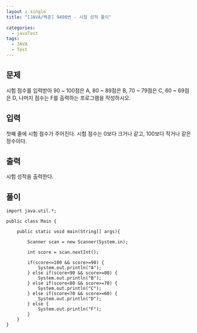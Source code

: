 ```yaml
---
layout : single
title: "[JAVA/백준] 9498번 - 시험 성적 풀이"

categories:
  - javaTest
tags:
  - JAVA
  - Test
---
```



## 문제

시험 점수를 입력받아 90 ~ 100점은 A, 80 ~ 89점은 B, 70 ~ 79점은 C, 60 ~ 69점은 D, 나머지 점수는 F를 출력하는 프로그램을 작성하시오.

## 입력

첫째 줄에 시험 점수가 주어진다. 시험 점수는 0보다 크거나 같고, 100보다 작거나 같은 정수이다.

## 출력

시험 성적을 출력한다.

## 풀이<BR>
~~~
import java.util.*;
 
public class Main {
    
    public static void main(String[] args){
        
        Scanner scan = new Scanner(System.in);
        
        int score = scan.nextInt();
		
		if(score<=100 && score>=90) {
			System.out.println("A");
		} else if(score<90 && score>=80) {
			System.out.println("B");
		} else if(score<80 && score>=70) {
			System.out.println("C");
		} else if(score<70 && score>=60) {
			System.out.println("D");
		} else {
			System.out.println("F");
		}
    }    
}
~~~
